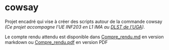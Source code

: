 # cowsay
Projet encadré qui vise à créer des scripts autour de la commande cowsay _(Ce projet accompagne l'UE INF203 en L1 IMA au [DLST de l'UGA](https://dlst.univ-grenoble-alpes.fr/))._

Le compte rendu attendu est disponible dans [Compre_rendu.md](https://github.com/YazZHh/cowsay/blob/main/Compte_rendu.md) en version markdown ou [Compre_rendu.pdf](https://github.com/YazZHh/cowsay/blob/main/Compte_rendu.pdf) en version PDF

